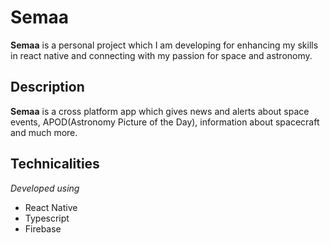 # Semaa

**Semaa** is a personal project which I am developing for enhancing my skills in react native and connecting with my passion for space and astronomy.

## Description

**Semaa** is a cross platform app which gives news and alerts about space events, APOD(Astronomy Picture of the Day), information about spacecraft and much more.

## Technicalities

*Developed using*

- React Native
- Typescript
- Firebase
